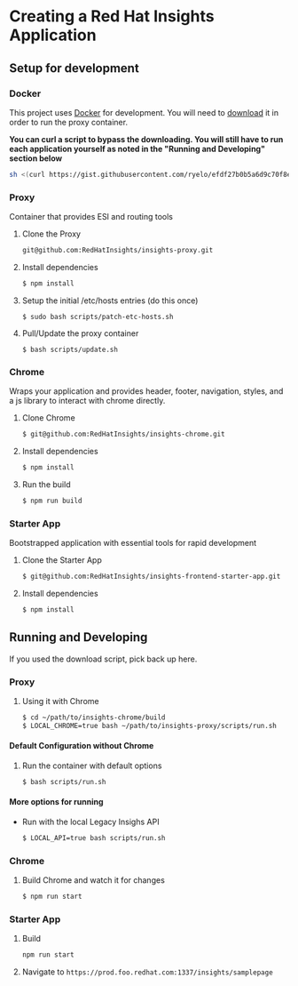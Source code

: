 # Creating a Red Hat Insights Application

## Setup for development

### Docker
This project uses [Docker](https://www.docker.com/get-docker) for development. You will need to [download](https://www.docker.com/get-docker) it in order to run the proxy container.

**You can curl a script to bypass the downloading. You will still have to run each application yourself as noted in the "Running and Developing" section below**
``` bash
sh <(curl https://gist.githubusercontent.com/ryelo/efdf27b0b5a6d9c70f8e63b0abc1deaa/raw/f21dbc04443a61cf21d28a3d47467b4e072321bc/red-hat-insights-env.sh)
```

### Proxy
Container that provides ESI and routing tools

1. Clone the Proxy
    ```bash
    git@github.com:RedHatInsights/insights-proxy.git
    ```

2. Install dependencies

    ```bash
    $ npm install
    ```

3. Setup the initial /etc/hosts entries (do this once)
    ```
    $ sudo bash scripts/patch-etc-hosts.sh
    ```

4. Pull/Update the proxy container
    ```
    $ bash scripts/update.sh
    ```

### Chrome
Wraps your application and provides header, footer, navigation, styles, and a js library to interact with chrome directly.

1. Clone Chrome
    ```bash
    $ git@github.com:RedHatInsights/insights-chrome.git
    ```

2. Install dependencies

    ```bash
    $ npm install
    ```

3. Run the build
    ```bash
    $ npm run build
    ```

### Starter App
Bootstrapped application with essential tools for rapid development

1. Clone the Starter App

    ```bash
    $ git@github.com:RedHatInsights/insights-frontend-starter-app.git
    ```

2. Install dependencies

    ```bash
    $ npm install
    ```

## Running and Developing
If you used the download script, pick back up here.

### Proxy

1. Using it with Chrome
    ```bash
    $ cd ~/path/to/insights-chrome/build
    $ LOCAL_CHROME=true bash ~/path/to/insights-proxy/scripts/run.sh
    ```

#### Default Configuration without Chrome
1.  Run the container with default options
    ```bash
    $ bash scripts/run.sh
    ```

#### More options for running
* Run with the local Legacy Insighs API
    ```bash
    $ LOCAL_API=true bash scripts/run.sh
    ```

### Chrome
1. Build Chrome and watch it for changes
    ```bash
    $ npm run start
    ```

### Starter App
1. Build
    ```bash
    npm run start
    ```

2. Navigate to `https://prod.foo.redhat.com:1337/insights/samplepage`

